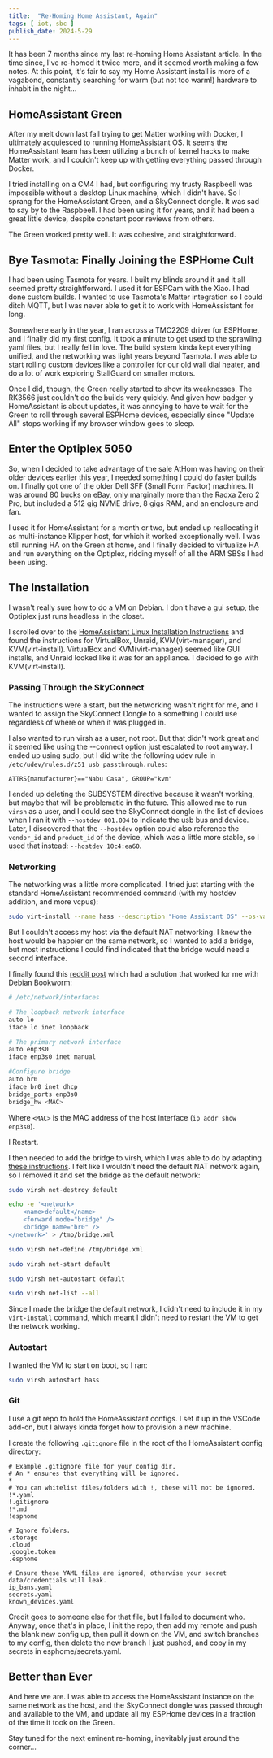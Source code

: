 ```yaml
---
title:  "Re-Homing Home Assistant, Again"
tags: [ iot, sbc ]
publish_date: 2024-5-29
---
```


It has been 7 months since my last re-homing Home Assistant article. In the time since, I've re-homed it twice more, and it seemed worth making a few notes. At this point, it's fair to say my Home Assistant install is more of a vagabond, constantly searching for warm (but not too warm!) hardware to inhabit in the night...

## HomeAssistant Green

After my melt down last fall trying to get Matter working with Docker, I ultimately acquiesced to running HomeAssistant OS. It seems the HomeAssistant team has been utilizing a bunch of kernel hacks to make Matter work, and I couldn't keep up with getting everything passed through Docker.

I tried installing on a CM4 I had, but configuring my trusty RaspbeeII was impossible without a desktop Linux machine, which I didn't have. So I sprang for the HomeAssistant Green, and a SkyConnect dongle. It was sad to say by to the RaspbeeII. I had been using it for years, and it had been a great little device, despite constant poor reviews from others.

The Green worked pretty well. It was cohesive, and straightforward.

## Bye Tasmota: Finally Joining the ESPHome Cult

I had been using Tasmota for years. I built my blinds around it and it all seemed pretty straightforward. I used it for ESPCam with the Xiao. I had done custom builds. I wanted to use Tasmota's Matter integration so I could ditch MQTT, but I was never able to get it to work with HomeAssistant for long. 

Somewhere early in the year, I ran across a TMC2209 driver for ESPHome, and I finally did my first config. It took a minute to get used to the sprawling yaml files, but I really fell in love. The build system kinda kept everything unified, and the networking was light years beyond Tasmota. I was able to start rolling custom devices like a controller for our old wall dial heater, and do a lot of work exploring StallGuard on smaller motors.

Once I did, though, the Green really started to show its weaknesses. The RK3566 just couldn't do the builds very quickly.
And given how badger-y HomeAssistant is about updates, it was annoying to have to wait for the Green to roll through several ESPHome devices, especially since "Update All" stops working if my browser window goes to sleep.

## Enter the Optiplex 5050

So, when I decided to take advantage of the sale AtHom was having on their older devices earlier this year, I needed something I could do faster builds on. I finally got one of the older Dell SFF (Small Form Factor) machines. It was around 80 bucks on eBay, only marginally more than the Radxa Zero 2 Pro, but included a 512 gig NVME drive, 8 gigs RAM, and an enclosure and fan. 

I used it for HomeAssistant for a month or two, but ended up reallocating it as multi-instance Klipper host, for which it worked exceptionally well. I was still running HA on the Green at home, and I finally decided to virtualize HA and run everything on the Optiplex, ridding myself of all the ARM SBSs I had been using.

## The Installation

I wasn't really sure how to do a VM on Debian. I don't have a gui setup, the Optiplex just runs headless in the closet.

I scrolled over to the [HomeAssistant Linux Installation Instructions](https://www.home-assistant.io/installation/linux/) and found the instructions for VirtualBox, Unraid, KVM(virt-manager), and KVM(virt-install). VirtualBox and KVM(virt-manager) seemed like GUI installs, and Unraid looked like it was for an appliance. I decided to go with KVM(virt-install).

### Passing Through the SkyConnect

The instructions were a start, but the networking wasn't right for me, and I wanted to assign the SkyConnect Dongle to a something I could use regardless of where or when it was plugged in. 

I also wanted to run virsh as a user, not root. But that didn't work great and it seemed like using the --connect option just escalated to root anyway. I ended up using sudo, but I did write the following udev rule in `/etc/udev/rules.d/z51_usb_passthrough.rules`:

```udev
ATTRS{manufacturer}=="Nabu Casa", GROUP="kvm"
```

I ended up deleting the SUBSYSTEM directive because it wasn't working, but maybe that will be problematic in the future. This allowed me to run `virsh` as a user, and I could see the SkyConnect dongle in the list of devices when I ran it with `--hostdev 001.004` to indicate the usb bus and device. Later, I discovered that the `--hostdev` option could also reference the `vendor_id` and `product_id` of the device, which was a little more stable, so I used that instead: `--hostdev 10c4:ea60`.

### Networking

The networking was a little more complicated. I tried just starting with the standard HomeAssistant recommended command (with my hostdev addition, and more vcpus):

```bash
sudo virt-install --name hass --description "Home Assistant OS" --os-variant=generic --ram=2048 --vcpus=6 --disk /home/me/ha/haos_ova-12.3.qcow2,bus=sata --import --graphics none --boot uefi --hostdev 10c4:ea60
```

But I couldn't access my host via the default NAT networking. I knew the host would be happier on the same network, so I wanted to add a bridge, but most instructions I could find indicated that the bridge would need a second interface. 

I finally found this [reddit post](https://www.reddit.com/r/debian/comments/115f64u/debian_12_bookworm_network_bridging_for_kvm_vm/) which had a solution that worked for me with Debian Bookworm:

```bash 
# /etc/network/interfaces

# The loopback network interface
auto lo
iface lo inet loopback

# The primary network interface
auto enp3s0
iface enp3s0 inet manual

#Configure bridge
auto br0
iface br0 inet dhcp
bridge_ports enp3s0
bridge_hw <MAC>
```

Where `<MAC>` is the MAC address of the host interface (`ip addr show enp3s0`).

I Restart.

I then needed to add the bridge to virsh, which I was able to do by adapting [these instructions](https://linuxconfig.org/how-to-use-bridged-networking-with-libvirt-and-kvm). I felt like I wouldn't need the default NAT network again, so I removed it and set the bridge as the default network:

```bash
sudo virsh net-destroy default

echo -e '<network>
    <name>default</name>
    <forward mode="bridge" />
    <bridge name="br0" />
</network>' > /tmp/bridge.xml

sudo virsh net-define /tmp/bridge.xml

sudo virsh net-start default

sudo virsh net-autostart default

sudo virsh net-list --all
```

Since I made the bridge the default network, I didn't need to include it in my `virt-install` command, which meant I didn't need to restart the VM to get the network working.

### Autostart 

I wanted the VM to start on boot, so I ran:

```bash
sudo virsh autostart hass
```

### Git

I use a git repo to hold the HomeAssistant configs. I set it up in the VSCode add-on, but I always kinda forget how to provision a new machine.

I create the following `.gitignore` file in the root of the HomeAssistant config directory:

```gitignore
# Example .gitignore file for your config dir.
# An * ensures that everything will be ignored.
*
# You can whitelist files/folders with !, these will not be ignored.
!*.yaml
!.gitignore
!*.md
!esphome

# Ignore folders.
.storage
.cloud
.google.token
.esphome

# Ensure these YAML files are ignored, otherwise your secret data/credentials will leak.
ip_bans.yaml
secrets.yaml
known_devices.yaml
```

Credit goes to someone else for that file, but I failed to document who. Anyway, once that's in place, I init the repo, then add my remote and push the blank new config up, then pull it down on the VM, and switch branches to my config, then delete the new branch I just pushed, and copy in my secrets in esphome/secrets.yaml.


## Better than Ever

And here we are. I was able to access the HomeAssistant instance on the same network as the host, and the SkyConnect dongle was passed through and available to the VM, and update all my ESPHome devices in a fraction of the time it took on the Green. 

Stay tuned for the next eminent re-homing, inevitably just around the corner...
